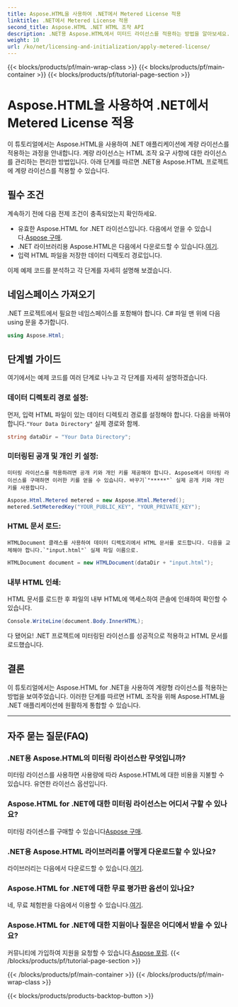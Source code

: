```yaml
---
title: Aspose.HTML을 사용하여 .NET에서 Metered License 적용
linktitle: .NET에서 Metered License 적용
second_title: Aspose.HTML .NET HTML 조작 API
description: .NET용 Aspose.HTML에서 미터드 라이선스를 적용하는 방법을 알아보세요. HTML 조작 요구 사항을 효율적으로 관리하세요. 지금 시작하세요!
weight: 10
url: /ko/net/licensing-and-initialization/apply-metered-license/
---
```


{{< blocks/products/pf/main-wrap-class >}}
{{< blocks/products/pf/main-container >}}
{{< blocks/products/pf/tutorial-page-section >}}

# Aspose.HTML을 사용하여 .NET에서 Metered License 적용

이 튜토리얼에서는 Aspose.HTML을 사용하여 .NET 애플리케이션에 계량 라이선스를 적용하는 과정을 안내합니다. 계량 라이선스는 HTML 조작 요구 사항에 대한 라이선스를 관리하는 편리한 방법입니다. 아래 단계를 따르면 .NET용 Aspose.HTML 프로젝트에 계량 라이선스를 적용할 수 있습니다.

## 필수 조건

계속하기 전에 다음 전제 조건이 충족되었는지 확인하세요.

-  유효한 Aspose.HTML for .NET 라이선스입니다. 다음에서 얻을 수 있습니다.[Aspose 구매](https://purchase.aspose.com/buy).
-  .NET 라이브러리용 Aspose.HTML은 다음에서 다운로드할 수 있습니다.[여기](https://releases.aspose.com/html/net/).
- 입력 HTML 파일을 저장한 데이터 디렉토리 경로입니다.

이제 예제 코드를 분석하고 각 단계를 자세히 설명해 보겠습니다.

## 네임스페이스 가져오기

.NET 프로젝트에서 필요한 네임스페이스를 포함해야 합니다. C# 파일 맨 위에 다음 using 문을 추가합니다.

```csharp
using Aspose.Html;
```

## 단계별 가이드

여기에서는 예제 코드를 여러 단계로 나누고 각 단계를 자세히 설명하겠습니다.

### 데이터 디렉토리 경로 설정:

   먼저, 입력 HTML 파일이 있는 데이터 디렉토리 경로를 설정해야 합니다. 다음을 바꿔야 합니다.`"Your Data Directory"` 실제 경로와 함께.

   ```csharp
   string dataDir = "Your Data Directory";
   ```

### 미터링된 공개 및 개인 키 설정:

    미터링 라이선스를 적용하려면 공개 키와 개인 키를 제공해야 합니다. Aspose에서 미터링 라이선스를 구매하면 이러한 키를 얻을 수 있습니다. 바꾸기`"*****"` 실제 공개 키와 개인 키를 사용합니다.

   ```csharp
   Aspose.Html.Metered metered = new Aspose.Html.Metered();
   metered.SetMeteredKey("YOUR_PUBLIC_KEY", "YOUR_PRIVATE_KEY");
   ```

### HTML 문서 로드:

    HTMLDocument 클래스를 사용하여 데이터 디렉토리에서 HTML 문서를 로드합니다. 다음을 교체해야 합니다.`"input.html"` 실제 파일 이름으로.

   ```csharp
   HTMLDocument document = new HTMLDocument(dataDir + "input.html");
   ```

### 내부 HTML 인쇄:

   HTML 문서를 로드한 후 파일의 내부 HTML에 액세스하여 콘솔에 인쇄하여 확인할 수 있습니다.

   ```csharp
   Console.WriteLine(document.Body.InnerHTML);
   ```

다 됐어요! .NET 프로젝트에 미터링된 라이선스를 성공적으로 적용하고 HTML 문서를 로드했습니다.

## 결론

이 튜토리얼에서는 Aspose.HTML for .NET을 사용하여 계량형 라이선스를 적용하는 방법을 보여주었습니다. 이러한 단계를 따르면 HTML 조작을 위해 Aspose.HTML을 .NET 애플리케이션에 원활하게 통합할 수 있습니다.

---

## 자주 묻는 질문(FAQ)

### .NET용 Aspose.HTML의 미터링 라이선스란 무엇입니까?
미터링 라이선스를 사용하면 사용량에 따라 Aspose.HTML에 대한 비용을 지불할 수 있습니다. 유연한 라이선스 옵션입니다.

### Aspose.HTML for .NET에 대한 미터링 라이선스는 어디서 구할 수 있나요?
 미터링 라이센스를 구매할 수 있습니다[Aspose 구매](https://purchase.aspose.com/buy).

### .NET용 Aspose.HTML 라이브러리를 어떻게 다운로드할 수 있나요?
 라이브러리는 다음에서 다운로드할 수 있습니다.[여기](https://releases.aspose.com/html/net/).

### Aspose.HTML for .NET에 대한 무료 평가판 옵션이 있나요?
 네, 무료 체험판을 다음에서 이용할 수 있습니다.[여기](https://releases.aspose.com/).

### Aspose.HTML for .NET에 대한 지원이나 질문은 어디에서 받을 수 있나요?
 커뮤니티에 가입하여 지원을 요청할 수 있습니다.[Aspose 포럼](https://forum.aspose.com/).
{{< /blocks/products/pf/tutorial-page-section >}}

{{< /blocks/products/pf/main-container >}}
{{< /blocks/products/pf/main-wrap-class >}}

{{< blocks/products/products-backtop-button >}}
